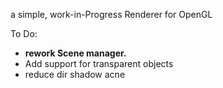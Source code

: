 a simple, work-in-Progress Renderer for OpenGL

To Do:
<ul>
<li><b>rework Scene manager.</b></li>
<li>Add support for transparent objects</li>
<li>reduce dir shadow acne</li>
</ul>
